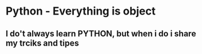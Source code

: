 # Python - Everything is object
## I do't always learn PYTHON, but when i do i share my trciks and tipes
